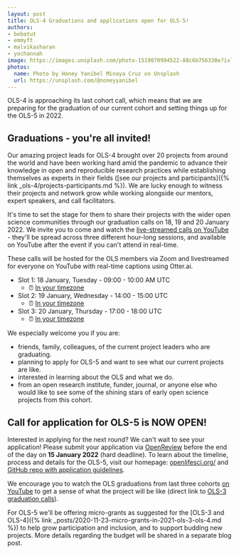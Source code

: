 ```yaml
---
layout: post
title: OLS-4 Graduations and applications open for OLS-5!
authors:
- bebatut
- emmyft
- malvikasharan
- yochannah
image: https://images.unsplash.com/photo-1519070994522-88c6b756330e?ixlib=rb-1.2.1&ixid=MnwxMjA3fDB8MHxwaG90by1wYWdlfHx8fGVufDB8fHx8&auto=format&fit=crop&w=1597&q=80
photos:
  name: Photo by Honey Yanibel Minaya Cruz on Unsplash
  url: https://unsplash.com/@noneyyanibel
---
```


OLS-4 is approaching its last cohort call, which means that we are preparing for the graduation of our current cohort 
and setting things up for the OLS-5 in 2022.

## Graduations - you're all invited!

Our amazing project leads for OLS-4 brought over 20 projects from around the world and have been working hard amid the pandemic to advance their knowledge in open and reproducible research practices while establishing themselves 
as experts in their fields ([see our projects and participants]({% link _ols-4/projects-participants.md %}). 
We are lucky enough to witness their projects and network grow while working alongside our mentors, expert speakers, 
and call facilitators.

It's time to set the stage for them to share their projects with the wider open science communities through our graduation calls on 18, 19 and 20 January 2022.
We invite you to come and watch the [live-streamed calls on YouTube]({{site.youtube}}) - they'll be spread across three different 
hour-long sessions, and available on YouTube after the event if you can't attend in real-time. 

These calls will be hosted for the OLS members via Zoom and livestreamed for everyone on YouTube with real-time captions using Otter.ai.
- Slot 1: 18 January, Tuesday - 09:00 - 10:00 AM UTC
    - ⏰ [In your timezone]((https://arewemeetingyet.com/London/2022-01-18/09:00/week-16-ols-4-grad1))
- Slot 2: 19 January, Wednesday - 14:00 - 15:00 UTC
    - ⏰ [In your timezone]((https://arewemeetingyet.com/London/2022-01-19/14:00/week-16-ols-4-grad1))
- Slot 3: 20 January, Thursday - 17:00 - 18:00 UTC
    - ⏰ [In your timezone]((https://arewemeetingyet.com/London/2022-01-20/17:00/week-16-ols-4-grad1))

We especially welcome you if you are:
- friends, family, colleagues, of the current project leaders who are graduating.
- planning to apply for OLS-5 and want to see what our current projects are like.
- interested in learning about the OLS and what we do.
- from an open research institute, funder, journal, or anyone else who would like to see some of the shining stars of early open science projects from this cohort.

## Call for application for OLS-5 is NOW OPEN!

Interested in applying for the next round? We can't wait to see your application! 
Please submit your application via [OpenReview](https://openreview.net/group?id=openlifesci.org/Open_Life_Science/2022/Cohort_5) before the end of the day on **15 January 2022** (hard deadline).
To learn about the timeline, process and details for the OLS-5, visit our homepage: [openlifesci.org/](https://openlifesci.org/) and 
[GitHub repo with application guidelines](https://github.com/open-life-science/application-forms).


We encourage you to watch the OLS graduations from last three cohorts [on YouTube](https://www.youtube.com/openlifesci) to get a sense of what the project will be like (direct link to [OLS-3 graduation calls](https://www.youtube.com/playlist?list=PL1CvC6Ez54KD01eg-XVq0AUHNEpG9dnrA)).

For OLS-5 we'll be offering micro-grants as suggested for the [OLS-3 and OLS-4]({% link _posts/2020-11-23-micro-grants-in-2021-ols-3-ols-4.md %}) to help grow participation and inclusion, and to support budding new projects. More details regarding the budget will be shared in a separate blog post.
